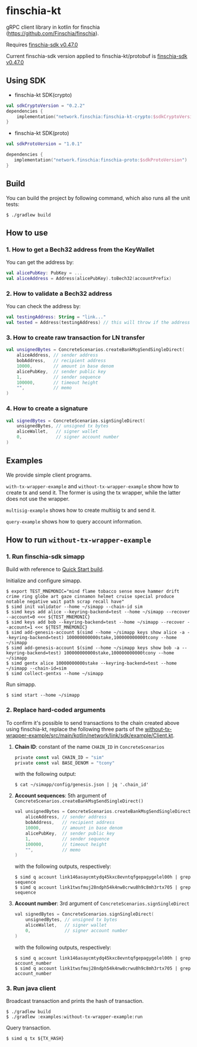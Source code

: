 # finschia-kt

gRPC client library in kotlin for finschia (https://github.com/Finschia/finschia).

Requires [finschia-sdk v0.47.0](https://github.com/Finschia/finschia-sdk/tree/v0.47.0)

Current finschia-sdk version applied to finschia-kt/protobuf is [finschia-sdk v0.47.0](https://github.com/Finschia/finschia-sdk/tree/v0.47.0)

## Using SDK

* finschia-kt SDK(crypto)
```kotlin
val sdkCryptoVersion = "0.2.2"
dependencies {
    implementation("network.finschia:finschia-kt-crypto:$sdkCryptoVersion")
}
```
* finschia-kt SDK(proto)
```kotlin
val sdkProtoVersion = "1.0.1"

dependencies {
   implementation("network.finschia:finschia-proto:$sdkProtoVersion")
}
```

## Build

You can build the project by following command, which also runs all the unit tests:

```shell
$ ./gradlew build
```

## How to use

### 1. How to get a Bech32 address from the KeyWallet

You can get the address by:

```kotlin
val alicePubKey: PubKey = ...
val aliceAddress = Address(alicePubKey).toBech32(accountPrefix)
```

### 2. How to validate a Bech32 address

You can check the address by:

```kotlin
val testingAddress: String = "link..."
val tested = Address(testingAddress) // this will throw if the address is invalid
```

### 3. How to create raw transaction for LN transfer

```kotlin
val unsignedBytes = ConcreteScenarios.createBankMsgSendSingleDirect(
    aliceAddress, // sender address
    bobAddress,   // recipient address
    10000,        // amount in base denom
    alicePubKey,  // sender public key
    1,            // sender sequence
    100000,       // timeout height
    "",           // memo
)
```

### 4. How to create a signature

```kotlin
val signedBytes = ConcreteScenarios.signSingleDirect(
    unsignedBytes, // unsigned tx bytes
    aliceWallet,   // signer wallet
    0,             // signer account number
)
```

## Examples

We provide simple client programs. 

`with-tx-wrapper-example` and `without-tx-wrapper-example` show how to create tx and send it. 
The former is using the tx wrapper, while the latter does not use the wrapper.

`multisig-example` shows how to create multisig tx and send it.

`query-example` shows how to query account information.

## How to run `without-tx-wrapper-example`

### 1. Run finschia-sdk simapp

Build with reference to [Quick Start build](https://github.com/Finschia/finschia-sdk/tree/v0.47.0#quick-start).

Initialize and configure simapp.

```shell
$ export TEST_MNEMONIC="mind flame tobacco sense move hammer drift crime ring globe art gaze cinnamon helmet cruise special produce notable negative wait path scrap recall have"
$ simd init validator --home ~/simapp --chain-id sim
$ simd keys add alice --keyring-backend=test --home ~/simapp --recover --account=0 <<< ${TEST_MNEMONIC}
$ simd keys add bob --keyring-backend=test --home ~/simapp --recover --account=1 <<< ${TEST_MNEMONIC}
$ simd add-genesis-account $(simd --home ~/simapp keys show alice -a --keyring-backend=test) 100000000000stake,100000000000tcony --home ~/simapp
$ simd add-genesis-account $(simd --home ~/simapp keys show bob -a --keyring-backend=test) 100000000000stake,100000000000tcony --home ~/simapp
$ simd gentx alice 10000000000stake --keyring-backend=test --home ~/simapp --chain-id=sim
$ simd collect-gentxs --home ~/simapp
```

Run simapp.

```shell
$ simd start --home ~/simapp
```

### 2. Replace hard-coded arguments

To confirm it's possible to send transactions to the chain created above using finschia-kt, replace the following
three parts of the [without-tx-wrapper-example/src/main/kotlin/network/link/sdk/example/Client.kt](https://github.com/Finschia/finschia-kt/blob/main/examples/without-tx-wrapper-example/src/main/kotlin/network/link/sdk/example/Client.kt).

1. **Chain ID**: constant of the name `CHAIN_ID` in `ConcreteScenarios`
   ```go
   private const val CHAIN_ID = "sim"
   private const val BASE_DENOM = "tcony"
   ```
   with the following output:
   ```shell
   $ cat ~/simapp/config/genesis.json | jq '.chain_id'
   ```
2. **Account sequences**: 5th argument of `ConcreteScenarios.createBankMsgSendSingleDirect()`
   ```go
   val unsignedBytes = ConcreteScenarios.createBankMsgSendSingleDirect(
       aliceAddress, // sender address
       bobAddress,   // recipient address
       10000,        // amount in base denom
       alicePubKey,  // sender public key
       1,            // sender sequence
       100000,       // timeout height
       "",           // memo
   )
   ```
   with the following outputs, respectively:
   ```shell
   $ simd q account link146asaycmtydq45kxc8evntqfgepagygelel00h | grep sequence
   $ simd q account link1twsfmuj28ndph54k4nw8crwu8h9c8mh3rtx705 | grep sequence
   ```
3. **Account number**: 3rd argument of `ConcreteScenarios.signSingleDirect`
   ```go
   val signedBytes = ConcreteScenarios.signSingleDirect(
       unsignedBytes, // unsigned tx bytes
       aliceWallet,   // signer wallet
       0,             // signer account number
   )
   ```
   with the following outputs, respectively:
   ```shell
   $ simd q account link146asaycmtydq45kxc8evntqfgepagygelel00h | grep account_number
   $ simd q account link1twsfmuj28ndph54k4nw8crwu8h9c8mh3rtx705 | grep account_number
   ```

### 3. Run java client

Broadcast transaction and prints the hash of transaction.

```shell
$ ./gradlew build
$ ./gradlew :examples:without-tx-wrapper-example:run
```

Query transaction.
```shell
$ simd q tx ${TX_HASH}
```
